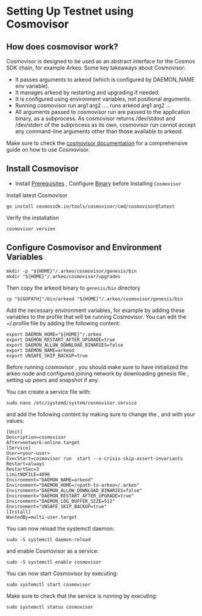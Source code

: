 # Setting Up Testnet using Cosmovisor 

## How does cosmovisor work?
Cosmovisor is designed to be used as an abstract interface for the Cosmos SDK chain, for example Arkeo. Some key takeaways about Cosmovisor:
- It passes arguments to arkeod (which is configured by DAEMON_NAME env variable).
- It manages arkeod by restarting and upgrading if needed.
- It is configured using environment variables, not positional arguments.
- Running cosmovisor run arg1 arg2 .... runs arkeod arg1 arg2 ...
- All arguments passed to cosmovisor run are passed to the application binary, as a subprocess. As cosmovisor returns /dev/stdout and /dev/stderr of the subprocess as its own, cosmovisor run cannot accept any command-line arguments other than those available to arkeod.

Make sure to check the [cosmovisor documentation](https://docs.cosmos.network/main/tooling/cosmovisor) for a comprehensive guide on how to use Cosmovisor.

## Install Cosmovisor 

- Install [Prerequisites](./TESTNET.md#prerequisites) , Configure [Binary](./TESTNET.md#arkeo-binary) before installing `Cosmovisor`

Install latest Cosmovisor 

```shell
go install cosmossdk.io/tools/cosmovisor/cmd/cosmovisor@latest
```

Verify the installation 

```shell
cosmovisor version
```

## Configure Cosmovisor and Environment Variables 
```shell
mkdir -p "${HOME}"/.arkeo/cosmovisor/genesis/bin
mkdir "${HOME}"/.arkeo/cosmovisor/upgrades
```

Then copy the arkeod binary to `genesis/bin` directory 
```shell
cp "${GOPATH}"/bin/arkeod "${HOME}"/.arkeo/cosmovisor/genesis/bin
```
Add the necessary environment variables, for example by adding these variables to the profile that will be running Cosmovisor. You can edit the ~/.profile file by adding the following content:

```shell
export DAEMON_HOME="${HOME}"/.arkeo
export DAEMON_RESTART_AFTER_UPGRADE=true
export DAEMON_ALLOW_DOWNLOAD_BINARIES=false
export DAEMON_NAME=arkeod
export UNSAFE_SKIP_BACKUP=true
```
Before running cosmovisor , you should make sure to have initialized the arkeo node and configured joining network by downloading genesis file , setting up peers and snapshot if any.

You can create a service file with:
```shell
sudo nano /etc/systemd/system/cosmovisor.service
```

and add the following content by making sure to change the <your-user>, <path-to-cosmovisor> and <path-to-arkeo> with your values:

```shell
[Unit]
Description=cosmovisor
After=network-online.target
[Service]
User=<your-user>
ExecStart=cosmovisor run  start --x-crisis-skip-assert-invariants
Restart=always
RestartSec=3
LimitNOFILE=4096
Environment="DAEMON_NAME=arkeod"
Environment="DAEMON_HOME=/<path-to-arkeo>/.arkeo"
Environment="DAEMON_ALLOW_DOWNLOAD_BINARIES=false"
Environment="DAEMON_RESTART_AFTER_UPGRADE=true"
Environment="DAEMON_LOG_BUFFER_SIZE=512"
Environment="UNSAFE_SKIP_BACKUP=true"
[Install]
WantedBy=multi-user.target
```

You can now reload the systemctl daemon:
```shell
sudo -S systemctl daemon-reload
```

and enable Cosmovisor as a service:
```shell
sudo -S systemctl enable cosmovisor
```

You can now start Cosmovisor by executing:
```shell
sudo systemctl start cosmovisor
```

Make sure to check that the service is running by executing:
```shell
sudo systemctl status cosmovisor
```
